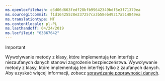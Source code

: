 ```yaml
---
ms.openlocfilehash: e3d06d663fedf28bfb99642349bdf5e3f71379ea
ms.sourcegitcommit: f1d16425528e237257ca3b58eb49217a514849ea
ms.translationtype: MT
ms.contentlocale: pl-PL
ms.lasthandoff: 04/24/2019
ms.locfileid: "63867642"
---
```

> [!IMPORTANT]
> Wywoływanie metody z klasy, które implementują ten interfejs z niezaufanych danych stanowi zagrożenie bezpieczeństwa. Wywoływanie metody z klasy, które implementują ten interfejs tylko z zaufanych danych. Aby uzyskać więcej informacji, zobacz [sprawdzanie poprawności danych](https://www.owasp.org/index.php/Data_Validation).
